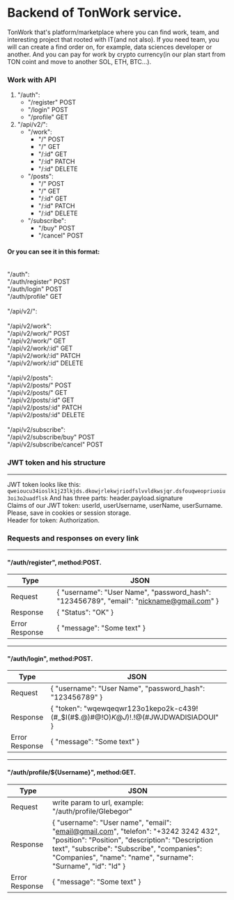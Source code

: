 # Backend of TonWork service.
TonWork that's platform/marketplace where you can find work, team, and interesting project that rooted with IT(and not also).
If you need team, you will can create a find order on, for example, data sciences developer or another. 
And you can pay for work by crypto currency(in our plan start from TON coint and move to another SOL, ETH, BTC...).

<h3>Work with API</h3>

1. "/auth":
      - "/register"   POST
      - "/login"      POST
      - "/profile"    GET
2. "/api/v2/":
      - "/work":
          - "/"       POST
          - "/"       GET
          - "/:id"    GET
          - "/:id"    PATCH
          - "/:id"    DELETE
      - "/posts":
          - "/"       POST
          - "/"       GET
          - "/:id"    GET
          - "/:id"    PATCH
          - "/:id"    DELETE
      - "/subscribe":
          - "/buy"    POST
          - "/cancel" POST
         
<h4>Or you can see it in this format:</h4><br>
"/auth":<br>
"/auth/register"           POST<br>
"/auth/login"              POST<br>
"/auth/profile"            GET<br>
<br>
"/api/v2/":<br>
<br>
"/api/v2/work":<br>
"/api/v2/work/"            POST<br>
"/api/v2/work/"            GET<br>
"/api/v2/work/:id"         GET<br>
"/api/v2/work/:id"         PATCH<br>
"/api/v2/work/:id"         DELETE<br>
<br>
"/api/v2/posts":<br>
"/api/v2/posts/"           POST<br>
"/api/v2/posts/"           GET<br>
"/api/v2/posts/:id"        GET<br>
"/api/v2/posts/:id"        PATCH<br>
"/api/v2/posts/:id"        DELETE<br>
<br>
"/api/v2/subscribe":<br>
"/api/v2/subscribe/buy"    POST<br>
"/api/v2/subscribe/cancel" POST<br>

<h3>JWT token and his structure</h3>
<hr>
JWT token looks like this:
<code>qweioucu34ioslk1j23lkjds.dkowjrlekwjriodfslvvldkwsjqr.dsfouqweopriuoiu3oi3o2uadflsk</code>
And has three parts: header.payload.signature<br>
Claims of our JWT token: userId, userUsername, userName, userSurname.<br>
Please, save in cookies or session storage. <br>
Header for token: Authorization.<br> 

<h3>Requests and responses on every link</h3>
<hr>
<h4>"/auth/register", method:POST.</h4>

Type | JSON 
--- | ---
Request | { "username": "User Name", "password_hash": "123456789", "email": "nickname@gmail.com" }
Response | { "Status": "OK" } 
Error Response | { "message": "Some text" } 

<hr>
<h4>"/auth/login", method:POST.</h4>

Type | JSON 
--- | ---
Request | { "username": "User Name", "password_hash": "123456789" }
Response | { "token": "wqewqeqwr123o1kepo2k-c439!(#_$I(#$.@)#@!O)$K@J)!$.!@(#JWJDWADISIADOUI" }
Error Response | { "message": "Some text" } 

<hr>
<h4>"/auth/profile/${Username}", method:GET.</h4>

Type | JSON 
--- | ---
Request | write param to url, example: "/auth/profile/Glebegor"
Response | { "username": "User name", "email": "email@gmail.com", "telefon": "+3242 3242 432", "position": "Position", "description": "Description text", "subscribe": "Subscribe", "companies": "Companies", "name": "name", "surname": "Surname", "id": "Id" }
Error Response | { "message": "Some text" } 


